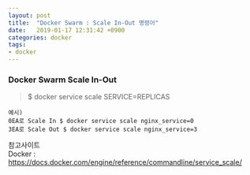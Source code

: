 ```yaml
---
layout: post
title:  "Docker Swarm : Scale In-Out 명령어"
date:   2019-01-17 12:31:42 +0900
categories: docker
tags:
- docker
---
```

### Docker Swarm Scale In-Out
> $ docker service scale SERVICE=REPLICAS

```
예시)
0EA로 Scale In $ docker service scale nginx_service=0
3EA로 Scale Out $ docker service scale nginx_service=3
```

참고사이트 <br>
Docker : https://docs.docker.com/engine/reference/commandline/service_scale/

[Jekyll-docs]: https://Jekyllrb.com/docs/home
[Jekyll-gh]:   https://github.com/Jekyll/Jekyll
[Jekyll-talk]: https://talk.Jekyllrb.com/
